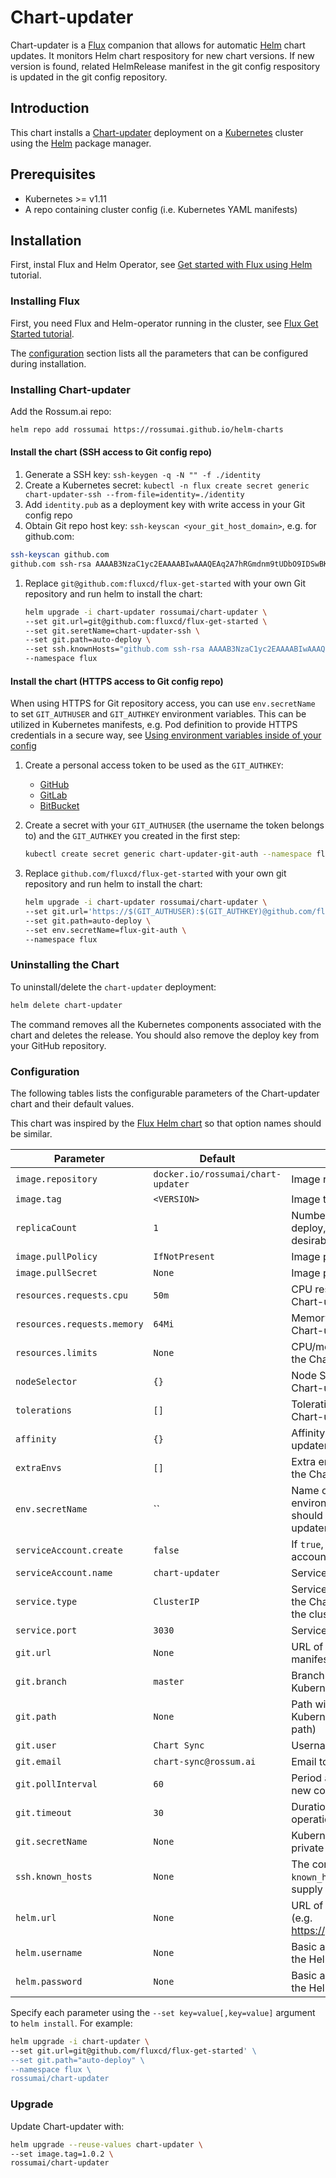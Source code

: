 # Chart-updater

Chart-updater is a [Flux](https://github.com/fluxcd/flux) companion that allows
for automatic [Helm](https://helm.sh) chart updates. It monitors Helm chart
respository for new chart versions. If new version is found, related
HelmRelease manifest in the git config respository is updated in the git config
repository.

## Introduction

This chart installs a [Chart-updater](https://github.com/rossumai/chart-updater) deployment on
a [Kubernetes](http://kubernetes.io) cluster using the [Helm](https://helm.sh) package manager.

## Prerequisites

 - Kubernetes >= v1.11
 - A repo containing cluster config (i.e. Kubernetes YAML manifests)

## Installation

First, instal Flux and Helm Operator, see [Get started with Flux using
Helm](https://docs.fluxcd.io/en/stable/tutorials/get-started-helm.html) tutorial.

### Installing Flux

First, you need Flux and Helm-operator running in the cluster, see [Flux Get Started
tutorial](https://docs.fluxcd.io/en/stable/tutorials/get-started-helm.html).

The [configuration](#configuration) section lists all the parameters that can be configured during installation.

### Installing Chart-updater

Add the Rossum.ai repo:

```sh
helm repo add rossumai https://rossumai.github.io/helm-charts
```

#### Install the chart (SSH access to Git config repo)

1. Generate a SSH key: `ssh-keygen -q -N "" -f ./identity`
1. Create a Kubernetes secret: `kubectl -n flux create secret generic chart-updater-ssh --from-file=identity=./identity`
1. Add `identity.pub` as a deployment key with write access in your Git config repo
1. Obtain Git repo host key: `ssh-keyscan <your_git_host_domain>`, e.g. for github.com:
  ```sh
  ssh-keyscan github.com
  github.com ssh-rsa AAAAB3NzaC1yc2EAAAABIwAAAQEAq2A7hRGmdnm9tUDbO9IDSwBK6TbQa+PXYPCPy6rbTrTtw7PHkccKrpp0yVhp5HdEIcKr6pLlVDBfOLX9QUsyCOV0wzfjIJNlGEYsdlLJizHhbn2mUjvSAHQqZETYP81eFzLQNnPHt4EVVUh7VfDESU84KezmD5QlWpXLmvU31/yMf+Se8xhHTvKSCZIFImWwoG6mbUoWf9nzpIoaSjB+weqqUUmpaaasXVal72J+UX2B+2RPW3RcT0eOzQgqlJL3RKrTJvdsjE3JEAvGq3lGHSZXy28G3skua2SmVi/w4yCE6gbODqnTWlg7+wC604ydGXA8VJiS5ap43JXiUFFAaQ==
  ```
1. Replace `git@github.com:fluxcd/flux-get-started` with your own Git repository and run helm to install the chart:

   ```sh
   helm upgrade -i chart-updater rossumai/chart-updater \
   --set git.url=git@github.com:fluxcd/flux-get-started \
   --set git.seretName=chart-updater-ssh \
   --set git.path=auto-deploy \
   --set ssh.knownHosts="github.com ssh-rsa AAAAB3NzaC1yc2EAAAABIwAAAQEAq2A7hRGmdnm9tUDbO9IDSwBK6TbQa+PXYPCPy6rbTrTtw7PHkccKrpp0yVhp5HdEIcKr6pLlVDBfOLX9QUsyCOV0wzfjIJNlGEYsdlLJizHhbn2mUjvSAHQqZETYP81eFzLQNnPHt4EVVUh7VfDESU84KezmD5QlWpXLmvU31/yMf+Se8xhHTvKSCZIFImWwoG6mbUoWf9nzpIoaSjB+weqqUUmpaaasXVal72J+UX2B+2RPW3RcT0eOzQgqlJL3RKrTJvdsjE3JEAvGq3lGHSZXy28G3skua2SmVi/w4yCE6gbODqnTWlg7+wC604ydGXA8VJiS5ap43JXiUFFAaQ==" \
   --namespace flux
   ```

#### Install the chart (HTTPS access to Git config repo)

When using HTTPS for Git repository access, you can use `env.secretName` to set
`GIT_AUTHUSER` and `GIT_AUTHKEY` environment variables. This can be utilized in
Kubernetes manifests, e.g. Pod definition to provide HTTPS credentials in a
secure way, see [Using environment variables inside of your
config](https://kubernetes.io/docs/tasks/inject-data-application/define-environment-variable-container/#using-environment-variables-inside-of-your-config)

1. Create a personal access token to be used as the `GIT_AUTHKEY`:
   - [GitHub](https://help.github.com/en/articles/creating-a-personal-access-token-for-the-command-line)
   - [GitLab](https://docs.gitlab.com/ee/user/profile/personal_access_tokens.html#creating-a-personal-access-token)
   - [BitBucket](https://confluence.atlassian.com/bitbucketserver/personal-access-tokens-939515499.html)

1. Create a secret with your `GIT_AUTHUSER` (the username the token belongs
   to) and the `GIT_AUTHKEY` you created in the first step:

   ```sh
   kubectl create secret generic chart-updater-git-auth --namespace flux --from-literal=GIT_AUTHUSER=<username> --from-literal=GIT_AUTHKEY=<token>
   ```

1. Replace `github.com/fluxcd/flux-get-started` with your own git repository and run helm to install the chart:

   ```sh
   helm upgrade -i chart-updater rossumai/chart-updater \
   --set git.url='https://$(GIT_AUTHUSER):$(GIT_AUTHKEY)@github.com/fluxcd/flux-get-started' \
   --set git.path=auto-deploy \
   --set env.secretName=flux-git-auth \
   --namespace flux
   ```

### Uninstalling the Chart

To uninstall/delete the `chart-updater` deployment:

```sh
helm delete chart-updater
```

The command removes all the Kubernetes components associated with the chart and deletes the release.
You should also remove the deploy key from your GitHub repository.

### Configuration

The following tables lists the configurable parameters of the Chart-updater chart and their default values.

This chart was inspired by the [Flux Helm chart](https://github.com/fluxcd/flux/tree/master/chart/flux) so that option names should be similar.


| Parameter                                         | Default                                              | Description
| -----------------------------------------------   | ---------------------------------------------------- | ---
| `image.repository`                                | `docker.io/rossumai/chart-updater`                   | Image repository
| `image.tag`                                       | `<VERSION>`                                          | Image tag
| `replicaCount`                                    | `1`                                                  | Number of Chart-updater pods to deploy, more than one is not desirable.
| `image.pullPolicy`                                | `IfNotPresent`                                       | Image pull policy
| `image.pullSecret`                                | `None`                                               | Image pull secret
| `resources.requests.cpu`                          | `50m`                                                | CPU resource requests for the Chart-updater deployment
| `resources.requests.memory`                       | `64Mi`                                               | Memory resource requests for the Chart-updater deployment
| `resources.limits`                                | `None`                                               | CPU/memory resource limits for the Chart-updater deployment
| `nodeSelector`                                    | `{}`                                                 | Node Selector properties for the Chart-updater deployment
| `tolerations`                                     | `[]`                                                 | Tolerations properties for the Chart-updater deployment
| `affinity`                                        | `{}`                                                 | Affinity properties for the Chart-updater deployment
| `extraEnvs`                                       | `[]`                                                 | Extra environment variables for the Chart-updater pod(s)
| `env.secretName`                                  | ``                                                   | Name of the secret that contains environment variables which should be defined in the Chart-updater container (using `envFrom`)
| `serviceAccount.create`                           | `false`                                              | If `true`, create a new service account
| `serviceAccount.name`                             | `chart-updater`                                      | Service account to be used
| `service.type`                                    | `ClusterIP`                                          | Service type to be used (exposing the Chart-updater API outside of the cluster is not advised)
| `service.port`                                    | `3030`                                               | Service port to be used
| `git.url`                                         | `None`                                               | URL of git repo with Kubernetes manifests
| `git.branch`                                      | `master`                                             | Branch of git repo to use for Kubernetes manifests
| `git.path`                                        | `None`                                               | Path within git repo to locate Kubernetes manifests (relative path)
| `git.user`                                        | `Chart Sync`                                         | Username to use as git committer
| `git.email`                                       | `chart-sync@rossum.ai`                               | Email to use as git committer
| `git.pollInterval`                                | `60`                                                 | Period at which to poll git repo for new commits (seconds)
| `git.timeout`                                     | `30`                                                 | Duration after which git operations time out (seconds)
| `git.secretName`                                  | `None`                                               | Kubernetes secret with the SSH private key.
| `ssh.known_hosts`                                 | `None`                                               | The contents of an SSH `known_hosts` file, if you need to supply host key(s)
| `helm.url`                                        | `None`                                               | URL of Helm repository to scan (e.g. https://github.io/username/charts)
| `helm.username`                                   | `None`                                               | Basic authentication username for the Helm repository
| `helm.password`                                   | `None`                                               | Basic authentication password for the Helm repository

Specify each parameter using the `--set key=value[,key=value]` argument to `helm install`. For example:

```sh
helm upgrade -i chart-updater \
--set git.url=git@github.com/fluxcd/flux-get-started' \
--set git.path="auto-deploy" \
--namespace flux \
rossumai/chart-updater
```

### Upgrade

Update Chart-updater with:

```sh
helm upgrade --reuse-values chart-updater \
--set image.tag=1.0.2 \
rossumai/chart-updater
```
